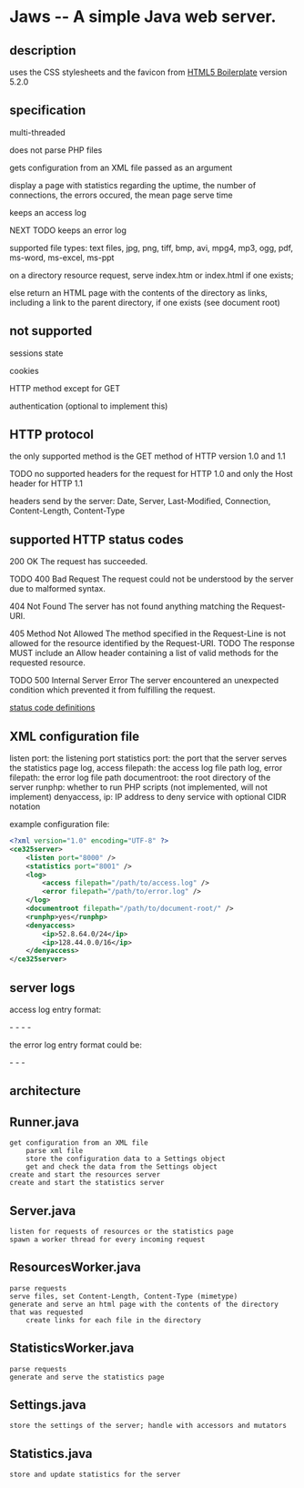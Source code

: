 Jaws -- A simple Java web server.
===

## description

uses the CSS stylesheets and the favicon from [HTML5 Boilerplate](https://html5boilerplate.com/) version 5.2.0


## specification

multi-threaded

does not parse PHP files

gets configuration from an XML file passed as an argument

display a page with statistics regarding the uptime, the number of connections, the errors occured, the mean page serve time

keeps an access log

NEXT
TODO
keeps an error log

supported file types:
text files, jpg, png, tiff, bmp, avi, mpg4, mp3, ogg, pdf, ms-word, ms-excel, ms-ppt

on a directory resource request, serve index.htm or index.html if one exists;

else return an HTML page with the contents of the directory as links, including a link to the parent directory, if one exists (see document root)


## not supported

sessions state

cookies

HTTP method except for GET

authentication (optional to implement this)


## HTTP protocol

the only supported method is the GET method of HTTP version 1.0 and 1.1

TODO
no supported headers for the request for HTTP 1.0 and only the Host header for HTTP 1.1

headers send by the server: Date, Server, Last-Modified, Connection, Content-Length, Content-Type


supported HTTP status codes
---
200 OK
The request has succeeded.

TODO
400 Bad Request
The request could not be understood by the server due to malformed syntax.

404 Not Found
The server has not found anything matching the Request-URI.

405 Method Not Allowed
The method specified in the Request-Line is not allowed for the resource identified by the Request-URI.
TODO
The response MUST include an Allow header containing a list of valid methods for the requested resource.

TODO
500 Internal Server Error
The server encountered an unexpected condition which prevented it from fulfilling the request.

[status code definitions](http://www.w3.org/Protocols/rfc2616/rfc2616-sec10.html)


## XML configuration file

listen port: the listening port
statistics port: the port that the server serves the statistics page
log, access filepath: the access log file path
log, error filepath: the error log file path
documentroot: the root directory of the server
runphp: whether to run PHP scripts (not implemented, will not implement)
denyaccess, ip: IP address to deny service with optional CIDR notation

example configuration file:
```xml
<?xml version="1.0" encoding="UTF-8" ?>
<ce325server>
    <listen port="8000" />
    <statistics port="8001" />
    <log>
        <access filepath="/path/to/access.log" />
        <error filepath="/path/to/error.log" />
    </log>
    <documentroot filepath="/path/to/document-root/" />
    <runphp>yes</runphp>
    <denyaccess>
        <ip>52.8.64.0/24</ip>
        <ip>128.44.0.0/16</ip>
    </denyaccess>
</ce325server>
```


## server logs

access log entry format:

<IP address> - <connection datetime> - <request URL> - <response code> - <user-agent HTTP request header>

the error log entry format could be:

<IP address> - <request datetime> - <HTTP request header> - <exception stack trace>


architecture
---

## Runner.java
    get configuration from an XML file
        parse xml file
        store the configuration data to a Settings object
        get and check the data from the Settings object
    create and start the resources server
    create and start the statistics server


## Server.java
    listen for requests of resources or the statistics page
    spawn a worker thread for every incoming request


## ResourcesWorker.java
    parse requests
    serve files, set Content-Length, Content-Type (mimetype)
    generate and serve an html page with the contents of the directory that was requested
        create links for each file in the directory


## StatisticsWorker.java
    parse requests
    generate and serve the statistics page


## Settings.java
    store the settings of the server; handle with accessors and mutators


## Statistics.java
    store and update statistics for the server
